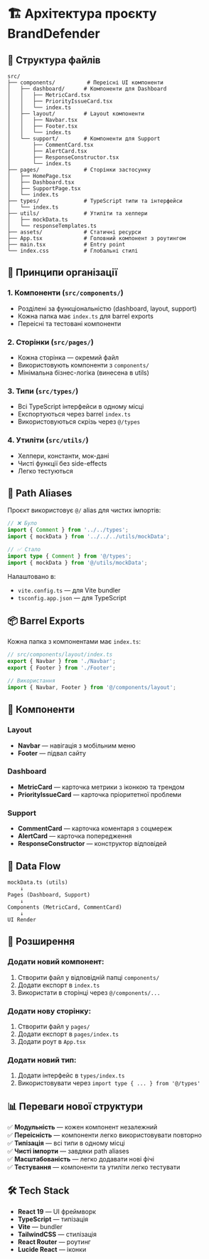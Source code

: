 # 🏗️ Архітектура проєкту BrandDefender

## 📁 Структура файлів

```
src/
├── components/          # Переісні UI компоненти
│   ├── dashboard/      # Компоненти для Dashboard
│   │   ├── MetricCard.tsx
│   │   ├── PriorityIssueCard.tsx
│   │   └── index.ts
│   ├── layout/         # Layout компоненти
│   │   ├── Navbar.tsx
│   │   ├── Footer.tsx
│   │   └── index.ts
│   └── support/        # Компоненти для Support
│       ├── CommentCard.tsx
│       ├── AlertCard.tsx
│       ├── ResponseConstructor.tsx
│       └── index.ts
├── pages/              # Сторінки застосунку
│   ├── HomePage.tsx
│   ├── Dashboard.tsx
│   ├── SupportPage.tsx
│   └── index.ts
├── types/              # TypeScript типи та інтерфейси
│   └── index.ts
├── utils/              # Утиліти та хелпери
│   ├── mockData.ts
│   └── responseTemplates.ts
├── assets/             # Статичні ресурси
├── App.tsx             # Головний компонент з роутингом
├── main.tsx            # Entry point
└── index.css           # Глобальні стилі
```

## 🎯 Принципи організації

### 1. **Компоненти** (`src/components/`)
- Розділені за функціональністю (dashboard, layout, support)
- Кожна папка має `index.ts` для barrel exports
- Переісні та тестовані компоненти

### 2. **Сторінки** (`src/pages/`)
- Кожна сторінка — окремий файл
- Використовують компоненти з `components/`
- Мінімальна бізнес-логіка (винесена в utils)

### 3. **Типи** (`src/types/`)
- Всі TypeScript інтерфейси в одному місці
- Експортуються через barrel `index.ts`
- Використовуються скрізь через `@/types`

### 4. **Утиліти** (`src/utils/`)
- Хелпери, константи, мок-дані
- Чисті функції без side-effects
- Легко тестуються

## 🔗 Path Aliases

Проєкт використовує `@/` alias для чистих імпортів:

```typescript
// ❌ Було
import { Comment } from '../../types';
import { mockData } from '../../../utils/mockData';

// ✅ Стало
import type { Comment } from '@/types';
import { mockData } from '@/utils/mockData';
```

Налаштовано в:
- `vite.config.ts` — для Vite bundler
- `tsconfig.app.json` — для TypeScript

## 📦 Barrel Exports

Кожна папка з компонентами має `index.ts`:

```typescript
// src/components/layout/index.ts
export { Navbar } from './Navbar';
export { Footer } from './Footer';

// Використання
import { Navbar, Footer } from '@/components/layout';
```

## 🎨 Компоненти

### Layout
- **Navbar** — навігація з мобільним меню
- **Footer** — підвал сайту

### Dashboard
- **MetricCard** — карточка метрики з іконкою та трендом
- **PriorityIssueCard** — карточка пріоритетної проблеми

### Support
- **CommentCard** — карточка коментаря з соцмереж
- **AlertCard** — карточка попередження
- **ResponseConstructor** — конструктор відповідей

## 🔄 Data Flow

```
mockData.ts (utils)
    ↓
Pages (Dashboard, Support)
    ↓
Components (MetricCard, CommentCard)
    ↓
UI Render
```

## 🚀 Розширення

### Додати новий компонент:
1. Створити файл у відповідній папці `components/`
2. Додати експорт в `index.ts`
3. Використати в сторінці через `@/components/...`

### Додати нову сторінку:
1. Створити файл у `pages/`
2. Додати експорт в `pages/index.ts`
3. Додати роут в `App.tsx`

### Додати новий тип:
1. Додати інтерфейс в `types/index.ts`
2. Використовувати через `import type { ... } from '@/types'`

## 📊 Переваги нової структури

✅ **Модульність** — кожен компонент незалежний  
✅ **Переісність** — компоненти легко використовувати повторно  
✅ **Типізація** — всі типи в одному місці  
✅ **Чисті імпорти** — завдяки path aliases  
✅ **Масштабованість** — легко додавати нові фічі  
✅ **Тестування** — компоненти та утиліти легко тестувати  

## 🛠️ Tech Stack

- **React 19** — UI фреймворк
- **TypeScript** — типізація
- **Vite** — bundler
- **TailwindCSS** — стилізація
- **React Router** — роутинг
- **Lucide React** — іконки
